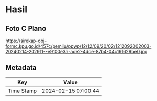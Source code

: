 # Hasil

## Foto C Plano

https://sirekap-obj-formc.kpu.go.id/457c/pemilu/ppwp/12/12/09/20/02/1212092002003-20240214-202911--e9100e3a-ade2-4dce-87b4-04c191629be0.jpg


## Metadata

| Key        | Value               |
| ---------- | ------------------- |
| Time Stamp | 2024-02-15 07:00:44 |



